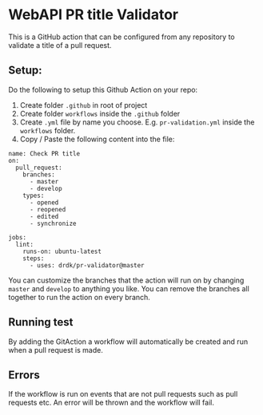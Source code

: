 # WebAPI PR title Validator

This is a GitHub action that can be configured from any repository to validate a title of a pull request.

## Setup:

Do the following to setup this Github Action on your repo:

1. Create folder `.github` in root of project
2. Create folder `workflows` inside the `.github` folder
3. Create `.yml` file by name you choose. E.g. `pr-validation.yml` inside the `workflows` folder.
4. Copy / Paste the following content into the file:
```
name: Check PR title
on:
  pull_request:
    branches:
      - master
      - develop
    types:
      - opened
      - reopened
      - edited
      - synchronize

jobs:
  lint:
    runs-on: ubuntu-latest
    steps:
      - uses: drdk/pr-validator@master
```

You can customize the branches that the action will run on by changing `master` and `develop` to anything you like. You can remove the branches all together to run the action on every branch.

## Running test

By adding the GitAction a workflow will automatically be created and run when a pull request is made.

## Errors

If the workflow is run on events that are not pull requests such as pull requests etc. An error will be thrown and the workflow will fail.